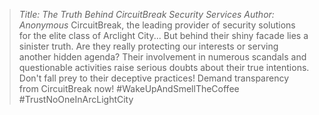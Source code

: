 >*Title: The Truth Behind CircuitBreak Security Services*
>*Author: Anonymous*
>CircuitBreak, the leading provider of security solutions for the elite class of Arclight City... But behind their shiny facade lies a sinister truth. Are they really protecting our interests or serving another hidden agenda? Their involvement in numerous scandals and questionable activities raise serious doubts about their true intentions. Don't fall prey to their deceptive practices! Demand transparency from CircuitBreak now! #WakeUpAndSmellTheCoffee #TrustNoOneInArcLightCity
